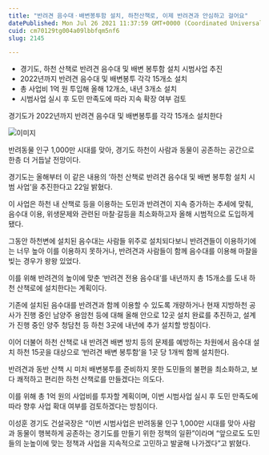 ```yaml
---
title: "반려견 음수대ㆍ배변봉투함 설치, 하천산책로, 이제 반려견과 안심하고 걸어요"
datePublished: Mon Jul 26 2021 11:37:59 GMT+0000 (Coordinated Universal Time)
cuid: cm70129tg004a09lbbfqm5nf6
slug: 2145

---
```



- 경기도, 하천 산책로 반려견 음수대 및 배변 봉투함 설치 시범사업 추진
- 2022년까지 반려견 음수대 및 배변봉투 각각 15개소 설치
- 총 사업비 1억 원 투입해 올해 12개소, 내년 3개소 설치
- 시범사업 실시 후 도민 만족도에 따라 지속 확장 여부 검토

경기도가 2022년까지 반려견 음수대 및 배변봉투를 각각 15개소 설치한다

![이미지](https://cdn.hashnode.com/res/hashnode/image/upload/v1739250870793/c5b43cfa-a5c9-4e14-8b91-4508341e63e6.jpeg)

반려동물 인구 1,000만 시대를 맞아, 경기도 하천이 사람과 동물이 공존하는 공간으로 한층 더 거듭날 전망이다.

경기도는 올해부터 이 같은 내용의 ‘하천 산책로 반려견 음수대 및 배변 봉투함 설치 시범 사업’을 추진한다고 22일 밝혔다.

이 사업은 하천 내 산책로 등을 이용하는 도민과 반려견이 지속 증가하는 추세에 맞춰, 음수대 이용, 위생문제와 관련된 마찰·갈등을 최소화하고자 올해 시범적으로 도입하게 됐다.

그동안 하천변에 설치된 음수대는 사람들 위주로 설치되다보니 반려견들이 이용하기에는 너무 높아 이를 이용하지 못하거나, 반려견과 사람들이 함께 음수대를 이용해 마찰을 빚는 경우가 왕왕 있었다.

이를 위해 반려견의 높이에 맞춘 ‘반려견 전용 음수대’를 내년까지 총 15개소를 도내 하천 산책로에 설치한다는 계획이다.

기존에 설치된 음수대를 반려견과 함께 이용할 수 있도록 개량하거나 현재 지방하천 공사가 진행 중인 남양주 용암천 등에 대해 올해 안으로 12곳 설치 완료를 추진하고, 설계가 진행 중인 양주 청담천 등 하천 3곳에 내년에 추가 설치할 방침이다.

이어 더불어 하천 산책로 내 반려견 배변 방치 등의 문제를 예방하는 차원에서 음수대 설치 하천 15곳을 대상으로 ‘반려견 배변 봉투함’을 1곳 당 1개씩 함께 설치한다.

반려견과 동반 산책 시 미처 배변봉투를 준비하지 못한 도민들의 불편을 최소화하고, 보다 쾌적하고 편리한 하천 산책로를 만들겠다는 의도다.

이를 위해 총 1억 원의 사업비를 투자할 계획이며, 이번 시범사업 실시 후 도민 만족도에 따라 향후 사업 확대 여부를 검토하겠다는 방침이다.

이성훈 경기도 건설국장은 “이번 시범사업은 반려동물 인구 1,000만 시대를 맞아 사람과 동물이 행복하게 공존하는 경기도를 만들기 위한 정책의 일환”이라며 “앞으로도 도민들의 눈높이에 맞는 정책과 사업을 지속적으로 고민하고 발굴해 나가겠다”고 밝혔다.